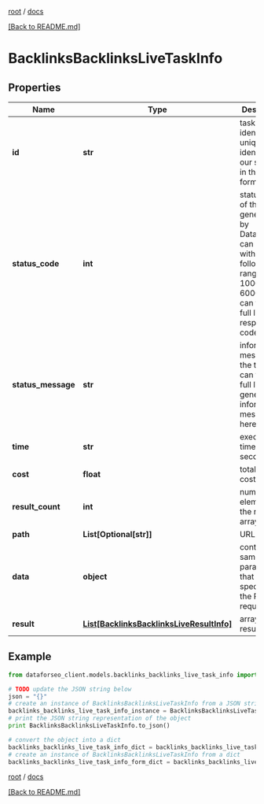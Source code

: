 [root](./../ "root") / [docs](./ "docs")

[[Back to README.md]](./../README.md "[Back to README.md]")

# BacklinksBacklinksLiveTaskInfo

## Properties

Name | Type | Description | Notes
------------ | ------------- | ------------- | -------------
**id** | **str** | task identifier unique task identifier in our system in the UUID format | [optional]
**status_code** | **int** | status code of the task generated by DataForSEO, can be within the following range: 10000-60000 you can find the full list of the response codes here | [optional]
**status_message** | **str** | informational message of the task you can find the full list of general informational messages here | [optional]
**time** | **str** | execution time, seconds | [optional]
**cost** | **float** | total tasks cost, USD | [optional]
**result_count** | **int** | number of elements in the result array | [optional]
**path** | **List[Optional[str]]** | URL path | [optional]
**data** | **object** | contains the same parameters that you specified in the POST request | [optional]
**result** | [**List[BacklinksBacklinksLiveResultInfo]**](BacklinksBacklinksLiveResultInfo.md) | array of results | [optional]

## Example

```python
from dataforseo_client.models.backlinks_backlinks_live_task_info import BacklinksBacklinksLiveTaskInfo

# TODO update the JSON string below
json = "{}"
# create an instance of BacklinksBacklinksLiveTaskInfo from a JSON string
backlinks_backlinks_live_task_info_instance = BacklinksBacklinksLiveTaskInfo.from_json(json)
# print the JSON string representation of the object
print BacklinksBacklinksLiveTaskInfo.to_json()

# convert the object into a dict
backlinks_backlinks_live_task_info_dict = backlinks_backlinks_live_task_info_instance.to_dict()
# create an instance of BacklinksBacklinksLiveTaskInfo from a dict
backlinks_backlinks_live_task_info_form_dict = backlinks_backlinks_live_task_info.from_dict(backlinks_backlinks_live_task_info_dict)
```

  

[root](./../ "root") / [docs](./ "docs")

[[Back to README.md]](./../README.md "[Back to README.md]")